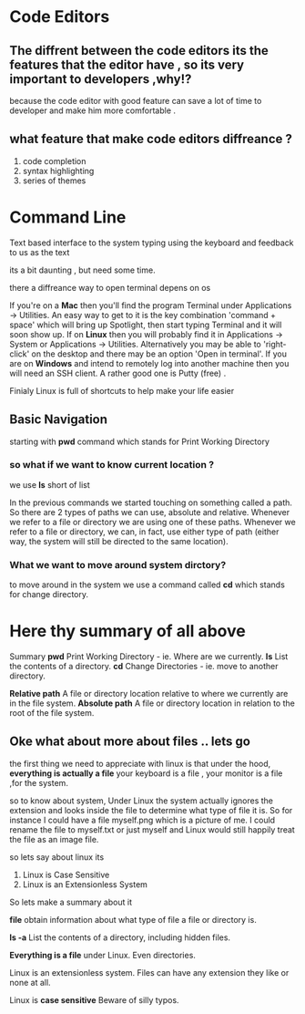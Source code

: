 
# Code Editors

## The diffrent between the code editors its the features that the editor have , so its very important to developers ,why!?

because the code editor with good feature can save a lot of time to developer and make him more comfortable .

## what feature that make code editors diffreance ? 
1. code completion
2. syntax highlighting
3. series of themes


# Command Line
Text based interface to the system typing using the keyboard and feedback to us as the text

its a bit daunting , but need some time.

there a diffreance way to open terminal depens on os 

If you're on a **Mac** then you'll find the program Terminal under Applications -> Utilities. An easy way to get to it is the key combination 'command + space' which will bring up Spotlight, then start typing Terminal and it will soon show up.
If on **Linux** then you will probably find it in Applications -> System or Applications -> Utilities. Alternatively you may be able to 'right-click' on the desktop and there may be an option 'Open in terminal'.
If you are on **Windows** and intend to remotely log into another machine then you will need an SSH client. A rather good one is Putty (free) .

Finialy Linux is full of shortcuts to help make your life easier

## Basic Navigation

starting with **pwd** command which stands for Print Working Directory

### so what if we want to know current location ? 
we use **ls** short of list

In the previous commands we started touching on something called a path.
So there are 2 types of paths we can use, absolute and relative. Whenever we refer to a file or directory we are using one of these paths. Whenever we refer to a file or directory, we can, in fact, use either type of path (either way, the system will still be directed to the same location).

### What we want to move around system dirctory?
to move around in the system we use a command called **cd** which stands for change directory.

# Here thy summary of all above

Summary
**pwd**
Print Working Directory - ie. Where are we currently.
**ls**
List the contents of a directory.
**cd**
Change Directories - ie. move to another directory.

**Relative path**
A file or directory location relative to where we currently are in the file system.
**Absolute path**
A file or directory location in relation to the root of the file system.

## Oke what about more about files .. lets go
 the first thing we need to appreciate with linux is that under the hood, **everything is actually a file**
 your keyboard is a file , your monitor is a file ,for the system.

so to know about system, Under Linux the system actually ignores the extension and looks inside the file to determine what type of file it is. So for instance I could have a file myself.png which is a picture of me. I could rename the file to myself.txt or just myself and Linux would still happily treat the file as an image file.

so lets say about linux its 
1. Linux is Case Sensitive
2. Linux is an Extensionless System

So lets make a summary about it 


**file**
obtain information about what type of file a file or directory is.

**ls -a**
List the contents of a directory, including hidden files.


**Everything is a file** under Linux.
Even directories.

Linux is an extensionless system.
Files can have any extension they like or none at all.

Linux is **case sensitive**
Beware of silly typos.



